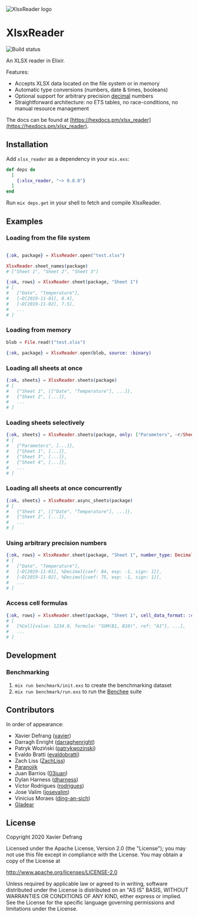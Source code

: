 ![XlsxReader logo](https://raw.githubusercontent.com/xavier/xlsx_reader/master/assets/logo.png)

# XlsxReader

![Build status](https://github.com/xavier/xlsx_reader/workflows/CI/badge.svg)

An XLSX reader in Elixir.

Features:

- Accepts XLSX data located on the file system or in memory
- Automatic type conversions (numbers, date & times, booleans)
- Optional support for arbitrary precision [decimal](https://github.com/ericmj/decimal) numbers
- Straightforward architecture: no ETS tables, no race-conditions, no manual resource management

The docs can be found at [https://hexdocs.pm/xlsx_reader](https://hexdocs.pm/xlsx_reader).

## Installation

Add `xlsx_reader` as a dependency in your `mix.exs`:

```elixir
def deps do
  [
    {:xlsx_reader, "~> 0.8.0"}
  ]
end
```

Run `mix deps.get` in your shell to fetch and compile XlsxReader.

## Examples

### Loading from the file system

```elixir

{:ok, package} = XlsxReader.open("test.xlsx")

XlsxReader.sheet_names(package)
# ["Sheet 1", "Sheet 2", "Sheet 3"]

{:ok, rows} = XlsxReader.sheet(package, "Sheet 1")
# [
#   ["Date", "Temperature"],
#   [~D[2019-11-01], 8.4],
#   [~D[2019-11-02], 7.5],
#   ...
# ]
```

### Loading from memory

```elixir
blob = File.read!("test.xlsx")

{:ok, package} = XlsxReader.open(blob, source: :binary)
```

### Loading all sheets at once

```elixir
{:ok, sheets} = XlsxReader.sheets(package)
# [
#   {"Sheet 1", [["Date", "Temperature"], ...]},
#   {"Sheet 2", [...]},
#   ...
# ]
```

### Loading sheets selectively

```elixir
{:ok, sheets} = XlsxReader.sheets(package, only: ["Parameters", ~r/Sheet \d+/], except: ["Sheet 2"])
# [
#   {"Parameters", [...]},
#   {"Sheet 1", [...]},
#   {"Sheet 3", [...]},
#   {"Sheet 4", [...]},
#   ...
# ]
```

### Loading all sheets at once concurrently

```elixir
{:ok, sheets} = XlsxReader.async_sheets(package)
# [
#   {"Sheet 1", [["Date", "Temperature"], ...]},
#   {"Sheet 2", [...]},
#   ...
# ]
```

### Using arbitrary precision numbers

```elixir
{:ok, rows} = XlsxReader.sheet(package, "Sheet 1", number_type: Decimal)
# [
#   ["Date", "Temperature"],
#   [~D[2019-11-01], %Decimal{coef: 84, exp: -1, sign: 1}],
#   [~D[2019-11-02], %Decimal{coef: 75, exp: -1, sign: 1}],
#   ...
# ]
```

### Access cell formulas

```elixir
{:ok, rows} = XlsxReader.sheet(package, "Sheet 1", cell_data_format: :cell)
# [
#   [%Cell{value: 1234.0, formula: "SUM(B1, B10)", ref: "A1"}, ...],
#   ...
# ]
```

## Development

### Benchmarking

1. `mix run benchmark/init.exs` to create the benchmarking dataset
2. `mix run benchmark/run.exs` to run the [Benchee](https://github.com/bencheeorg/benchee) suite

## Contributors

In order of appearance:

- Xavier Defrang ([xavier](https://github.com/xavier))
- Darragh Enright ([darraghenright](https://github.com/darraghenright))
- Patryk Woziński ([patrykwozinski](https://github.com/patrykwozinski))
- Evaldo Bratti ([evaldobratti](https://github.com/evaldobratti))
- Zach Liss ([ZachLiss](https://github.com/ZachLiss))
- [Paranojik](https://github.com/paranojik)
- Juan Barrios ([03juan](https://github.com/03juan))
- Dylan Harness ([dharness](https://github.com/dharness))
- Victor Rodrigues ([rodrigues](https://github.com/rodrigues))
- Jose Valim ([josevalim](https://github.com/josevalim))
- Vinicius Moraes ([ding-an-sich](https://github.com/ding-an-sich))
- [Gladear](https://github.com/gladear)

## License

Copyright 2020 Xavier Defrang

Licensed under the Apache License, Version 2.0 (the "License");
you may not use this file except in compliance with the License.
You may obtain a copy of the License at

http://www.apache.org/licenses/LICENSE-2.0

Unless required by applicable law or agreed to in writing, software
distributed under the License is distributed on an "AS IS" BASIS,
WITHOUT WARRANTIES OR CONDITIONS OF ANY KIND, either express or implied.
See the License for the specific language governing permissions and
limitations under the License.
